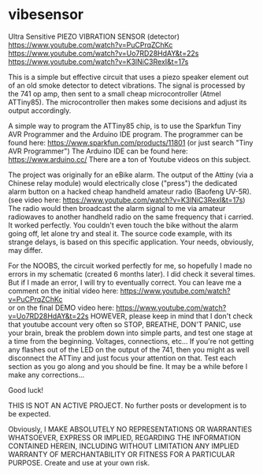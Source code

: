 # vibesensor
Ultra Sensitive PIEZO VIBRATION SENSOR (detector)
https://www.youtube.com/watch?v=PuCPrqZChKc  
https://www.youtube.com/watch?v=Uo7RD28HdAY&t=22s
https://www.youtube.com/watch?v=K3lNiC3RexI&t=17s

This is a simple but effective circuit that uses a piezo speaker element out of an old smoke detector to detect vibrations.
The signal is processed by the 741 op amp, then sent to a small cheap microcontroller (Atmel ATTiny85).
The microcontroller then makes some decisions and adjust its output accordingly.

A simple way to program the ATTiny85 chip, is to use the Sparkfun Tiny AVR Programmer and the Arduino IDE program.
The programmer can be found here: https://www.sparkfun.com/products/11801 (or just search "Tiny AVR Programmer")
The Arduino IDE can be found here: https://www.arduino.cc/
There are a ton of Youtube videos on this subject.

The project was originally for an eBike alarm. The output of the Attiny (via a Chinese relay module) would electrically close ("press")
the dedicated alarm button on a hacked cheap handheld amateur radio (Baofeng UV-5R). (see video here: https://www.youtube.com/watch?v=K3lNiC3RexI&t=17s) The radio would then broadcast the alarm signal to me via amateur radiowaves to another handheld
radio on the same frequency that i carried. It worked perfectly. You couldn't even touch the bike without the alarm going off,
let alone try and steal it. The source code example, with its strange delays, is based on this specific application.
Your needs, obviously, may differ.

For the NOOBS, the circuit worked perfectly for me, so hopefully I made no errors in my schematic (created 6 months later). I did check
it several times. But if I made an error, I will try to eventually correct.
You can leave me a comment on the initial video here: https://www.youtube.com/watch?v=PuCPrqZChKc  
or on the final DEMO video here: https://www.youtube.com/watch?v=Uo7RD28HdAY&t=22s
HOWEVER, please keep in mind that I don't check that youtube account very often so STOP, BREATHE, DON'T PANIC, use your brain,
break the problem down into simple parts, and test one stage at a time from the beginning. Voltages, connections, etc...
If you're not getting any flashes out of the LED on the output of the 741, then you might as well disconnect
the ATTiny and just focus your attention on that. Test each section as you go along and you should be fine.
It may be a while before I make any corrections...

Good luck!

THIS IS NOT AN ACTIVE PROJECT. No further posts or development is to be expected.

Obviously, I MAKE ABSOLUTELY NO REPRESENTATIONS OR WARRANTIES WHATSOEVER,
EXPRESS OR IMPLIED, REGARDING THE INFORMATION CONTAINED HEREIN, INCLUDING WITHOUT LIMITATION ANY IMPLIED WARRANTY OF MERCHANTABILITY
OR FITNESS FOR A PARTICULAR PURPOSE. Create and use at your own risk.
